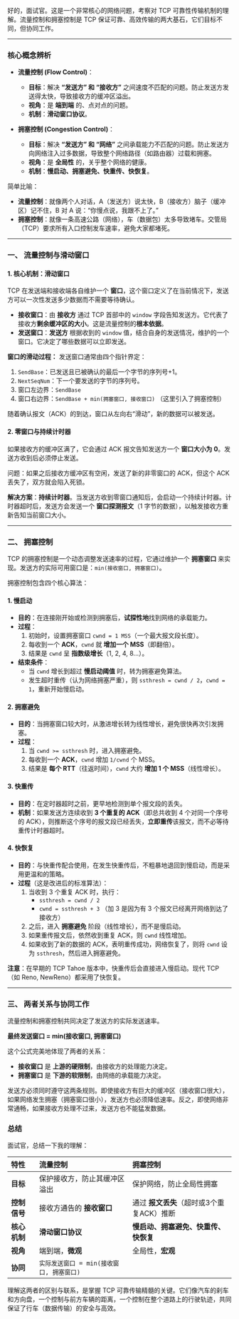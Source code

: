 好的，面试官。这是一个非常核心的网络问题，考察对 TCP 可靠性传输机制的理解。流量控制和拥塞控制是 TCP 保证可靠、高效传输的两大基石，它们目标不同，但协同工作。

---

### 核心概念辨析

*   **流量控制 (Flow Control)**：
    *   **目标**：解决 **“发送方” 和 “接收方”** 之间速度不匹配的问题。防止发送方发送得太快，导致接收方的缓冲区溢出。
    *   **视角**：是 **端到端** 的、点对点的问题。
    *   **机制**：**滑动窗口协议**。

*   **拥塞控制 (Congestion Control)**：
    *   **目标**：解决 **“发送方” 和 “网络”** 之间承载能力不匹配的问题。防止发送方向网络注入过多数据，导致整个网络路径（如路由器）过载和拥塞。
    *   **视角**：是 **全局性** 的，关乎整个网络的健康。
    *   **机制**：**慢启动、拥塞避免、快重传、快恢复**。

简单比喻：
*   **流量控制**：就像两个人对话，A（发送方）说太快，B（接收方）脑子（缓冲区）记不住，B 对 A 说：“你慢点说，我跟不上了。”
*   **拥塞控制**：就像一条高速公路（网络），车（数据包）太多导致堵车。交管局（TCP）要求所有入口控制发车速率，避免大家都堵死。

---

### 一、 流量控制与滑动窗口

#### 1. 核心机制：滑动窗口

TCP 在发送端和接收端各自维护一个 **窗口**，这个窗口定义了在当前情况下，发送方可以一次性发送多少数据而不需要等待确认。

*   **接收窗口**：由 **接收方** 通过 TCP 首部中的 `window` 字段告知发送方。它代表了接收方**剩余缓冲区的大小**。这是流量控制的**根本依据**。
*   **发送窗口**：**发送方** 根据收到的 `window` 值，结合自身的发送情况，维护的一个窗口。它决定了哪些数据可以立即发送。

**窗口的滑动过程：**
发送窗口通常由四个指针界定：
1.  `SendBase`：已发送且已被确认的最后一个字节的序列号+1。
2.  `NextSeqNum`：下一个要发送的字节的序列号。
3.  窗口左边界：`SendBase`
4.  窗口右边界：`SendBase + min(拥塞窗口, 接收窗口)` （这里引入了拥塞控制）

随着确认报文（ACK）的到达，窗口从左向右“滑动”，新的数据可以被发送。

#### 2. 零窗口与持续计时器

如果接收方的缓冲区满了，它会通过 ACK 报文告知发送方一个 **窗口大小为 0**。发送方收到后必须停止发送。

问题：如果之后接收方缓冲区有空闲，发送了新的非零窗口的 ACK，但这个 ACK 丢失了，双方就会陷入死锁。

**解决方案**：**持续计时器**。当发送方收到零窗口通知后，会启动一个持续计时器。计时器超时后，发送方会发送一个 **窗口探测报文**（1 字节的数据），以触发接收方重新告知当前窗口大小。

---

### 二、 拥塞控制

TCP 的拥塞控制是一个动态调整发送速率的过程，它通过维护一个 **拥塞窗口** 来实现。发送方的实际可用窗口是：`min(接收窗口, 拥塞窗口)`。

拥塞控制包含四个核心算法：

#### 1. 慢启动

*   **目的**：在连接刚开始或检测到拥塞后，**试探性地**找到网络的承载能力。
*   **过程**：
    1.  初始时，设置拥塞窗口 `cwnd = 1 MSS`（一个最大报文段长度）。
    2.  每收到一个 **ACK**，`cwnd` 就 **增加一个 MSS**（即翻倍）。
    3.  结果是 `cwnd` 呈 **指数级增长**（1, 2, 4, 8...）。
*   **结束条件**：
    *   当 `cwnd` 增长到超过 **慢启动阈值** 时，转为拥塞避免算法。
    *   发生超时重传（认为网络拥塞严重），则 `ssthresh = cwnd / 2`，`cwnd = 1`，重新开始慢启动。

#### 2. 拥塞避免

*   **目的**：当拥塞窗口较大时，从激进增长转为线性增长，避免很快再次引发拥塞。
*   **过程**：
    1.  当 `cwnd >= ssthresh` 时，进入拥塞避免。
    2.  每收到一个 **ACK**，`cwnd` 增加 `1/cwnd` 个 MSS。
    3.  结果是 **每个 RTT**（往返时间），`cwnd` 大约 **增加 1 个 MSS**（线性增长）。

#### 3. 快重传

*   **目的**：在定时器超时之前，更早地检测到单个报文段的丢失。
*   **机制**：如果发送方连续收到 **3 个重复的 ACK**（即总共收到 4 个对同一个序号的 ACK），则推断这个序号的报文段已经丢失，**立即重传**该报文，而不必等待重传计时器超时。

#### 4. 快恢复

*   **目的**：与快重传配合使用，在发生快重传后，不粗暴地退回到慢启动，而是采用更温和的策略。
*   **过程**（这是改进后的标准算法）：
    1.  当收到 3 个重复 ACK 时，执行：
        *   `ssthresh = cwnd / 2`
        *   `cwnd = ssthresh + 3` （加 3 是因为有 3 个报文已经离开网络到达了接收方）
    2.  之后，进入 **拥塞避免** 阶段（线性增长），而不是慢启动。
    3.  如果重传报文后，依然收到重复 ACK，则 `cwnd` 线性增加。
    4.  如果收到了新的数据的 ACK，表明重传成功，网络恢复了，则将 `cwnd` 设为 `ssthresh`，然后进入拥塞避免。

**注意**：在早期的 TCP Tahoe 版本中，快重传后会直接进入慢启动。现代 TCP（如 Reno, NewReno）都采用了快恢复。

---

### 三、 两者关系与协同工作

流量控制和拥塞控制共同决定了发送方的实际发送速率。

**最终发送窗口 = min(接收窗口, 拥塞窗口)**

这个公式完美地体现了两者的关系：
*   **接收窗口** 是 **上游的硬限制**，由接收方的处理能力决定。
*   **拥塞窗口** 是 **下游的软限制**，由网络的承载能力决定。

发送方必须同时遵守这两条规则。即使接收方有巨大的缓冲区（接收窗口很大），如果网络发生拥塞（拥塞窗口很小），发送方也必须降低速率。反之，即使网络非常通畅，如果接收方处理不过来，发送方也不能猛发数据。

### 总结

面试官，总结一下我的理解：

| 特性 | 流量控制 | 拥塞控制 |
| :--- | :--- | :--- |
| **目标** | 保护接收方，防止其缓冲区溢出 | 保护网络，防止全局性拥塞 |
| **控制信号** | 接收方通告的 **接收窗口** | 通过 **报文丢失**（超时或3个重复ACK）推断 |
| **核心机制** | **滑动窗口协议** | **慢启动、拥塞避免、快重传、快恢复** |
| **视角** | 端到端，**微观** | 全局性，**宏观** |
| **协同** | `实际发送窗口 = min(接收窗口, 拥塞窗口)` |

理解这两者的区别与联系，是掌握 TCP 可靠传输精髓的关键。它们像汽车的刹车和方向盘，一个控制与前方车辆的距离，一个控制在整个道路上的行驶轨迹，共同保证了行车（数据传输）的安全与高效。